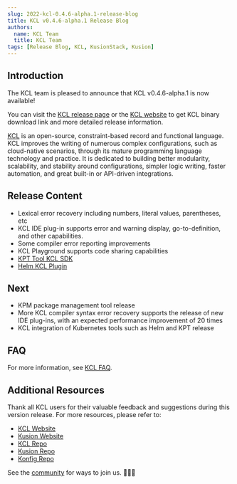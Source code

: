 ```yaml
---
slug: 2022-kcl-0.4.6-alpha.1-release-blog
title: KCL v0.4.6-alpha.1 Release Blog
authors:
  name: KCL Team
  title: KCL Team
tags: [Release Blog, KCL, KusionStack, Kusion]
---
```


## Introduction

The KCL team is pleased to announce that KCL v0.4.6-alpha.1 is now available!

You can visit the [KCL release page](https://github.com/KusionStack/KCLVM/releases/tag/v0.4.6-alpha.1) or the [KCL website](https://kcl-lang.io/) to get KCL binary download link and more detailed release information.

[KCL](https://github.com/KusionStack/KCLVM) is an open-source, constraint-based record and functional language. KCL improves the writing of numerous complex configurations, such as cloud-native scenarios, through its mature programming language technology and practice. It is dedicated to building better modularity, scalability, and stability around configurations, simpler logic writing, faster automation, and great built-in or API-driven integrations.

## Release Content

+ Lexical error recovery including numbers, literal values, parentheses, etc
+ KCL IDE plug-in supports error and warning display, go-to-definition, and other capabilities.
+ Some compiler error reporting improvements
+ KCL Playground supports code sharing capabilities
+ [KPT Tool KCL SDK](https://github.com/KusionStack/KCLVM/issues/434)
+ [Helm KCL Plugin](https://github.com/KusionStack/KCLVM/issues/426)

## Next​

+ KPM package management tool release
+ More KCL compiler syntax error recovery supports the release of new IDE plug-ins, with an expected performance improvement of 20 times
+ KCL integration of Kubernetes tools such as Helm and KPT release

## FAQ

For more information, see [KCL FAQ](https://kcl-lang.io/docs/user_docs/support/).

## Additional Resources

Thank all KCL users for their valuable feedback and suggestions during this version release. For more resources, please refer to:

+ [KCL Website](https://kcl-lang.io/)
+ [Kusion Website](https://kusionstack.io/)
+ [KCL Repo](https://github.com/KusionStack/KCLVM)
+ [Kusion Repo](https://github.com/KusionStack/kusion)
+ [Konfig Repo](https://github.com/KusionStack/konfig)

See the [community](https://github.com/KusionStack/community) for ways to join us. 👏👏👏
